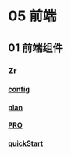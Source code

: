 # 05 前端 

## 01 前端组件

### Zr

#### [config](/05%20前端/01%20前端组件/Zr/config.md)
#### [plan](/05%20前端/01%20前端组件/Zr/plan.md)
#### [PRO](/05%20前端/01%20前端组件/Zr/PRO.md)
#### [quickStart](/05%20前端/01%20前端组件/Zr/quickStart.md)

